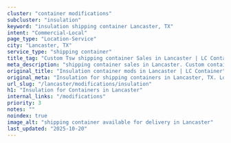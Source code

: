 ```yaml
---
cluster: "container modifications"
subcluster: "insulation"
keyword: "insulation shipping container Lancaster, TX"
intent: "Commercial-Local"
page_type: "Location-Service"
city: "Lancaster, TX"
service_type: "shipping container"
title_tag: "Custom Tsw shipping container Sales in Lancaster | LC Container"
meta_description: "shipping container sales in Lancaster. Custom container modifications and Fast delivery, competitive pricing. Serving modifications area. Quote ID: K0P. Call (214) 524-4168 for your free quote today."
original_title: "Insulation container mods in Lancaster | LC Container"
original_meta: "Insulation for shipping containers in Lancaster, TX. Local fabrication & pro install. LC Container — Since 2003. Get a quote."
url_slug: "/lancaster/modifications/insulation"
h1: "Insulation for Containers in Lancaster"
internal_links: "/modifications"
priority: 3
notes: ""
noindex: true
image_alt: "shipping container available for delivery in Lancaster"
last_updated: "2025-10-20"
---
```


<!-- TODO: Add unique city/inventory copy, images, and internal links here. -->
